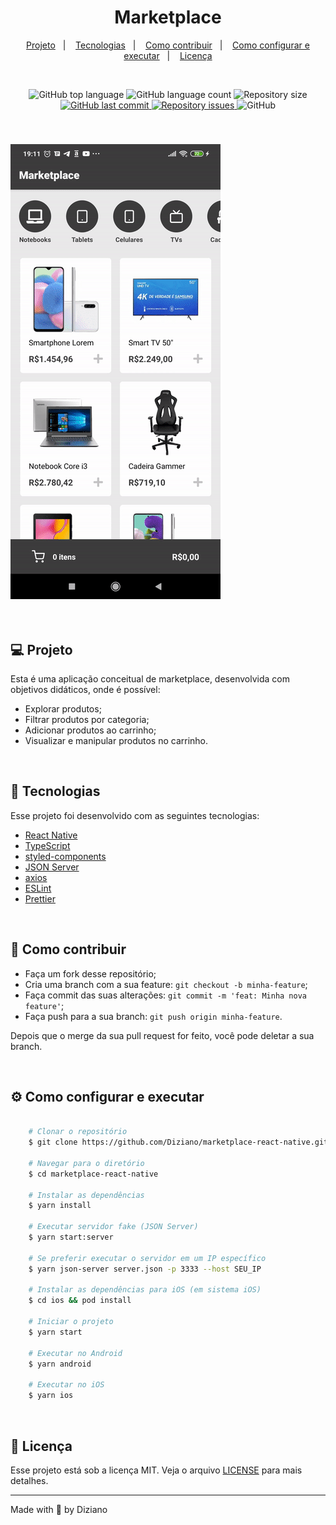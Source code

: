 <h1 align="center">
    Marketplace
</h1>

<p align="center">
  <a href="#computer-projeto">Projeto</a>&nbsp;&nbsp;&nbsp;|&nbsp;&nbsp;&nbsp;
  <a href="#rocket-tecnologias">Tecnologias</a>&nbsp;&nbsp;&nbsp;|&nbsp;&nbsp;&nbsp;
  <a href="#thinking-como-contribuir">Como contribuir</a>&nbsp;&nbsp;&nbsp;|&nbsp;&nbsp;&nbsp;
  <a href="#gear-como-configurar-e-executar">Como configurar e executar</a>&nbsp;&nbsp;&nbsp;|&nbsp;&nbsp;&nbsp;
  <a href="#memo-licença">Licença</a>
</p>

<br/>

<p align="center">
  <img alt="GitHub top language" src="https://img.shields.io/github/languages/top/Diziano/marketplace-react-native?style=flat-square">

  <img alt="GitHub language count" src="https://img.shields.io/github/languages/count/Diziano/marketplace-react-native?style=flat-square">

  <img alt="Repository size" src="https://img.shields.io/github/repo-size/Diziano/marketplace-react-native?style=flat-square">

  <a href="https://github.com/Diziano/marketplace-react-native/commits/master">
    <img alt="GitHub last commit" src="https://img.shields.io/github/last-commit/Diziano/marketplace-react-native?style=flat-square">
  </a>

  <a href="https://github.com/Diziano/marketplace-react-native/issues">
    <img alt="Repository issues" src="https://img.shields.io/github/issues/Diziano/marketplace-react-native?style=flat-square">
  </a>

  <img alt="GitHub" src="https://img.shields.io/github/license/Diziano/marketplace-react-native?style=flat-square">

</p>

<br/>

<h3>
  <img alt="marketplace-react-native" title="marketplace-react-native" src=".github/mobile.gif" />
</h3>

<br/>


## :computer: Projeto
Esta é uma aplicação conceitual de marketplace, desenvolvida com objetivos didáticos, onde é possível:
- Explorar produtos;
- Filtrar produtos por categoria;
- Adicionar produtos ao carrinho;
- Visualizar e manipular produtos no carrinho.

<br/>

## :rocket: Tecnologias
Esse projeto foi desenvolvido com as seguintes tecnologias:

- [React Native](https://github.com/facebook/react-native)
- [TypeScript](https://github.com/microsoft/TypeScript)
- [styled-components](https://github.com/styled-components/styled-components)
- [JSON Server](https://github.com/typicode/json-server)
- [axios](https://github.com/axios/axios)
- [ESLint](https://github.com/eslint/eslint)
- [Prettier](https://github.com/prettier/prettier)

<br />

## :thinking: Como contribuir

- Faça um fork desse repositório;
- Cria uma branch com a sua feature: `git checkout -b minha-feature`;
- Faça commit das suas alterações: `git commit -m 'feat: Minha nova feature'`;
- Faça push para a sua branch: `git push origin minha-feature`.

Depois que o merge da sua pull request for feito, você pode deletar a sua branch.

<br/>

## :gear: Como configurar e executar

```bash

    # Clonar o repositório
    $ git clone https://github.com/Diziano/marketplace-react-native.git

    # Navegar para o diretório
    $ cd marketplace-react-native

    # Instalar as dependências
    $ yarn install

    # Executar servidor fake (JSON Server)
    $ yarn start:server

    # Se preferir executar o servidor em um IP específico
    $ yarn json-server server.json -p 3333 --host SEU_IP

    # Instalar as dependências para iOS (em sistema iOS)
    $ cd ios && pod install

    # Iniciar o projeto
    $ yarn start

    # Executar no Android
    $ yarn android

    # Executar no iOS
    $ yarn ios

```

<br/>

## :memo: Licença
Esse projeto está sob a licença MIT. Veja o arquivo [LICENSE](LICENSE.md) para mais detalhes.

---

Made with :black_heart: by Diziano
